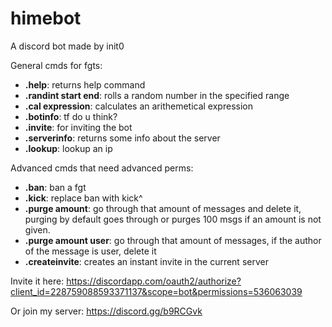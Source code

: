 # himebot
A discord bot made by init0

General cmds for fgts:
* **.help**: returns help command
* **.randint start end**: rolls a random number in the specified range
* **.cal expression**: calculates an arithemetical expression
* **.botinfo**: tf do u think?
* **.invite**: for inviting the bot
* **.serverinfo**: returns some info about the server
* **.lookup**: lookup an ip

Advanced cmds that need advanced perms:
* **.ban**: ban a fgt
* **.kick**: replace ban with kick^
* **.purge amount**: go through that amount of messages and delete it, purging by default goes through or purges 100 msgs if an amount is not given.
* **.purge amount user**: go through that amount of messages, if the author of the message is user, delete it
* **.createinvite**: creates an instant invite in the current server


Invite it here:
https://discordapp.com/oauth2/authorize?client_id=228759088593371137&scope=bot&permissions=536063039

Or join my server:
https://discord.gg/b9RCGvk
